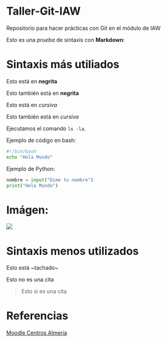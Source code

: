 # Taller-Git-IAW

Repositorio para hacer prácticas con Git en el módulo de IAW

Esto es una *prueba* de sintaxis con **Markdown**:

# Sintaxis más utiliados
Esto está en **negrita**

Esto también está en __negrita__


Esto está en *cursiva*

Esto también está en _cursiva_

Ejecutamos el comando `ls -la`.

Ejemplo de código en bash:

```bash
#!/bin/bash
echo "Hola Mundo"
```

Ejemplo de Python:

```python
nombre = input("Dime tu nombre")
print("Hola Mundo")
```

# Imágen:

[![](https://www.diariodealmeria.es/temas/10-pueblos-Almeria-debes-visitar/imagenes/portada.jpg)](https://educacionadistancia.juntadeandalucia.es/centros/almeria/course/view.php?id=1489)

# Sintaxis menos utilizados
Esto está ~tachado~

Esto no es una cita
> Esto si es una cita

# Referencias

[Moodle Centros Almería](https://educacionadistancia.juntadeandalucia.es/centros/almeria/course/view.php?id=1489)

